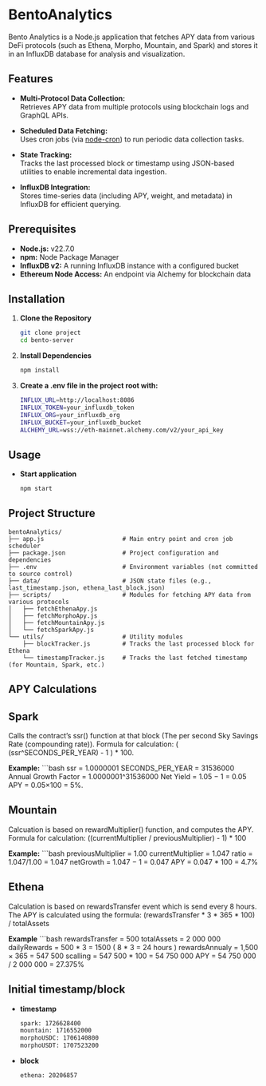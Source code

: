 # BentoAnalytics

Bento Analytics is a Node.js application that fetches APY data from various DeFi protocols (such as Ethena, Morpho, Mountain, and Spark) and stores it in an InfluxDB database for analysis and visualization.

## Features

- **Multi-Protocol Data Collection:**  
  Retrieves APY data from multiple protocols using blockchain logs and GraphQL APIs.
  
- **Scheduled Data Fetching:**  
  Uses cron jobs (via [node-cron](https://www.npmjs.com/package/node-cron)) to run periodic data collection tasks.
  
- **State Tracking:**  
  Tracks the last processed block or timestamp using JSON-based utilities to enable incremental data ingestion.
  
- **InfluxDB Integration:**  
  Stores time-series data (including APY, weight, and metadata) in InfluxDB for efficient querying.

## Prerequisites

- **Node.js:** v22.7.0 
- **npm:** Node Package Manager  
- **InfluxDB v2:** A running InfluxDB instance with a configured bucket  
- **Ethereum Node Access:** An endpoint via Alchemy for blockchain data

## Installation

1. **Clone the Repository**
   ```bash
   git clone project
   cd bento-server

2. **Install Dependencies**
   ```bash
   npm install

3. **Create a .env file in the project root with:**
   ```bash
   INFLUX_URL=http://localhost:8086
   INFLUX_TOKEN=your_influxdb_token
   INFLUX_ORG=your_influxdb_org
   INFLUX_BUCKET=your_influxdb_bucket
   ALCHEMY_URL=wss://eth-mainnet.alchemy.com/v2/your_api_key

## Usage

- **Start application**
   ```bash
   npm start

## Project Structure
    bentoAnalytics/
    ├── app.js                      # Main entry point and cron job scheduler
    ├── package.json                # Project configuration and dependencies
    ├── .env                        # Environment variables (not committed to source control)
    ├── data/                       # JSON state files (e.g., last_timestamp.json, ethena_last_block.json)
    ├── scripts/                    # Modules for fetching APY data from various protocols
    │   ├── fetchEthenaApy.js
    │   ├── fetchMorphoApy.js
    │   ├── fetchMountainApy.js
    │   └── fetchSparkApy.js
    └── utils/                      # Utility modules
        ├── blockTracker.js         # Tracks the last processed block for Ethena
        └── timestampTracker.js     # Tracks the last fetched timestamp (for Mountain, Spark, etc.)

## APY Calculations

## Spark
Calls the contract’s ssr() function at that block (The per second Sky Savings Rate (compounding rate)).
Formula for calculation: ( (ssr^SECONDS_PER_YEAR) - 1 ) * 100. 

**Example:**
    ```bash
    ssr = 1.0000001
    SECONDS_PER_YEAR = 31536000
    Annual Growth Factor = 1.0000001^31536000
    Net Yield = 1.05 − 1 = 0.05
    APY = 0.05×100 = 5%.

## Mountain
Calcuation is based on rewardMultiplier() function, and computes the APY.
Formula for calculation: ((currentMultiplier / previousMultiplier) - 1) * 100

**Example:**
    ```bash
    previousMultiplier = 1.00 
    currentMultiplier = 1.047
    ratio = 1.047/1.00 = 1.047
    netGrowth = 1.047 − 1 = 0.047
    APY = 0.047 * 100 = 4.7%

## Ethena
Calculation is based on rewardsTransfer event which is send every 8 hours.
The APY is calculated using the formula:
(rewardsTransfer * 3 * 365 * 100) / totalAssets

**Example**
    ```bash
   rewardsTransfer = 500
   totalAssets = 2 000 000
   dailyRewards = 500 * 3 = 1500 ( 8 * 3 = 24 hours )
   rewardsAnnualy = 1,500 × 365 = 547 500
   scalling = 547 500 * 100 = 54 750 000
   APY = 54 750 000 / 2 000 000 = 27.375%


## Initial timestamp/block

- **timestamp**
   ```bash
  spark: 1726628400
  mountain: 1716552000
  morphoUSDC: 1706140800
  morphoUSDT: 1707523200

- **block**
   ```bash
  ethena: 20206857